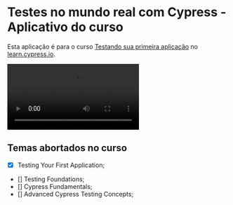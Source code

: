 # Testes no mundo real com Cypress - Aplicativo do curso

Esta aplicação é para o curso [Testando sua primeira aplicação](https://learn.cypress.io/testing-your-first-application) no [learn.cypress.io](https://learn.cypress.io/).

![Testes Automatizados](public/videos/user-journey.cy.ts.mp4)

## Temas abortados no curso

- [x] Testing Your First Application;
- [] Testing Foundations;
- [] Cypress Fundamentals;
- [] Advanced Cypress Testing Concepts;
